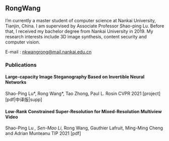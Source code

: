## RongWang

I’m currently a master student of computer science at Nankai University, Tianjin, China. I am supervised by Associate Professor Shao-ping Lu. Before that, I received my bachelor degree from Nankai University in 2019. My research interests include 3D image synthesis, content security and computer vision. 

E-mail : nkwangrong@mail.nankai.edu.cn


### Publications

#### Large-capacity Image Steganography Based on Invertible Neural Networks
Shao-Ping Lu*, Rong Wang*, Tao Zhong, Paul L. Rosin
CVPR 2021 [project] [pdf|中译版|supp]


#### Low-Rank Constrained Super-Resolution for Mixed-Resolution Multiview Video
Shao-Ping Lu *, Sen-Mao Li*, Rong Wang, Gauthier Lafruit, Ming-Ming Cheng and Adrian Munteanu
TIP 2021 [pdf] 



